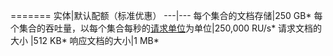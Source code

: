 =======
实体|默认配额（标准优惠）
---|---
每个集合的文档存储|250 GB*
每个集合的吞吐量，以每个集合每秒的[请求单位](../articles/documentdb/documentdb-request-units.md)为单位|250,000 RU/s*
请求文档的大小 |512 KB*
响应文档的大小|1 MB*

<!---HONumber=Mooncake_0801_2016-->